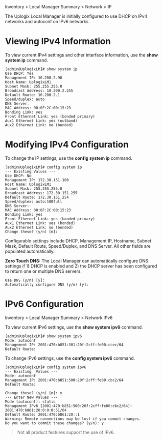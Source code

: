 <!-- 5.4 -->

<div class='ucc' />Inventory > Local Manager Summary > Network > IP</div>

The Uplogix Local Manager is initially configured to use DHCP on IPv4 networks and autoconf on IPv6 networks.

# Viewing IPv4 Information

To view current IPv4 settings and other interface information, use the **show system ip** command.

```
[admin@UplogixLM]# show system ip
Use DHCP: Yes
Management IP: 10.200.2.98
Host Name: UplogixLM1
Subnet Mask: 255.255.255.0
Broadcast Address: 10.200.2.255
Default Route: 10.200.2.1
Speed/duplex: auto
DNS Server: 
MAC Address: 00:0F:2C:00:15:23
Bonding Link: yes
Front Ethernet Link: yes (bonded primary)
Aux1 Ethernet Link: yes (outband)
Aux2 Ethernet Link: no (bonded)
```

# Modifying IPv4 Configuration

To change the IP settings, use the **config system ip** command.

```
[admin@UplogixLM]# config system ip
--- Existing Values ---
Use DHCP: No
Management IP: 172.30.151.100
Host Name: UplogixLM1
Subnet Mask: 255.255.255.0
Broadcast Address: 172.30.151.255
Default Route: 172.30.151.254
Speed/duplex: auto:100full
DNS Server: 
MAC Address: 00:0F:2C:00:15:23
Bonding Link: yes
Front Ethernet Link: yes (bonded primary)
Aux1 Ethernet Link: yes (bonded)
Aux2 Ethernet Link: no (bonded)
Change these? (y/n) [n]:
```

Configurable settings include DHCP, Management IP, Hostname, Subnet Mask, Default Route, Speed/Duplex, and DNS Server. All other fields are populated automatically.

**Zero Touch DNS:** The Local Manager can automatically configure DNS settings if 1) DHCP is enabled and 2) the DHCP server has been configured to return one or multiple DNS servers.

```
Use DNS (y/n) [y]: 
Automatically configure DNS (y/n) [y]:
```

# IPv6 Configuration

<div class='ucc' />Inventory > Local Manager Summary > Network IPv6</div>

To view current IPv6 settings, use the **show system ipv6** command.

```
[admin@UplogixLM]# show system ipv6
Mode: autoconf
Management IP: 2001:470:b851:301:20f:2cff:fe00:ccec/64
Default Route:
```

To change IPv6 settings, use the **config system ipv6** command.

```
[admin@UplogixLM]# config system ipv6
--- Existing  Values ---
Mode: autoconf
Management IP: 2001:470:b851:500:20f:2cff:fe00:cbc2/64
Default Route:

Change these? (y/n) [n]: y
--- Enter New Values ---
Mode [autoconf]: static
Management IPv6 [2001:470:b851:500:20f:2cff:fe00:cbc2/64]: 2001:470:b861:20:0:0:0:51/64
Default Route: 2001:470:b861:20::1
Warning: Remote connections may be lost if you commit changes.
Do you want to commit these changes? (y/n): y
```

> Not all product features support the use of IPv6.
